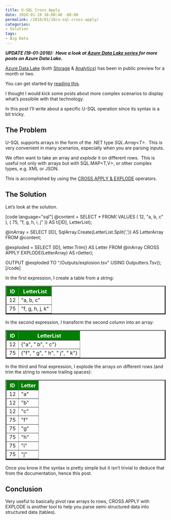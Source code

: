 ```yaml
---
title: U-SQL Cross Apply
date: 2016-01-10 16:00:40 -08:00
permalink: /2016/01/10/u-sql-cross-apply/
categories:
- Solution
tags:
- Big Data
---
```

<b><i>UPDATE (19-01-2016):  Have a look at <a href="http://vincentlauzon.com/about/azure-data-lake/"><b><i>Azure Data Lake series </i></b></a><b><i>for more posts on Azure Data Lake.</i></b></i></b>

<a href="http://vincentlauzon.com/2015/09/30/azure-data-lake-early-look/" target="_blank">Azure Data Lake</a> (both <a href="https://azure.microsoft.com/en-us/services/data-lake-store/" target="_blank">Storage</a> &amp; <a href="https://azure.microsoft.com/en-us/services/data-lake-analytics/" target="_blank">Analytics</a>) has been in public preview for a month or two.

You can get started by <a href="http://vincentlauzon.com/2016/01/03/azure-data-lake-analytics-quick-start/">reading this</a>.

I thought I would kick some posts about more complex scenarios to display what’s possibile with that technology.

In this post I’ll write about a specific U-SQL operation since its syntax is a bit tricky.
<h2>The Problem</h2>
U-SQL supports arrays in the form of the .NET type <em>SQL.Array&lt;T&gt;</em>.  This is very convenient in many scenarios, especially when you are parsing inputs.

We often want to take an array and <em>explode </em>it on different rows.  This is useful not only with arrays but with SQL.MAP&lt;T,V&gt;, or other complex types, e.g. XML or JSON.

This is accomplished by using the <a href="https://msdn.microsoft.com/en-us/library/azure/mt621307.aspx" target="_blank">CROSS APPLY &amp; EXPLODE</a> operators.
<h2>The Solution</h2>
Let’s look at the solution.

[code language="sql"]
@content =
	SELECT *
	FROM(
		VALUES
		(
			12,
			&quot;a, b, c&quot;
		),
		(
			75,
			&quot;f, g, h, i, j&quot;
		)) AS t([ID], LetterList);

@inArray =
	SELECT [ID],
		SqlArray.Create(LetterList.Split(',')) AS LetterArray
	FROM @content;

@exploded =
	SELECT [ID],
		letter.Trim() AS Letter
	FROM @inArray
	CROSS APPLY
	EXPLODE(LetterArray) AS r(letter);

OUTPUT @exploded
TO &quot;/Outputs/explosion.tsv&quot;
USING Outputters.Tsv();
[/code]

In the first expression, I create a table from a string:
<table border="3">
<thead>
<tr style="background:green;color:white;">
<th>ID</th>
<th>LetterList</th>
</tr>
</thead>
<tbody>
<tr>
<td>12</td>
<td>"a, b, c"</td>
</tr>
<tr>
<td>75</td>
<td>"f, g, h, j, k"</td>
</tr>
</tbody>
</table>
In the second expression, I transform the second column into an array:
<table border="3">
<thead>
<tr style="background:green;color:white;">
<th>ID</th>
<th>LetterList</th>
</tr>
</thead>
<tbody>
<tr>
<td>12</td>
<td>{"a", " b", " c"}</td>
</tr>
<tr>
<td>75</td>
<td>{"f", " g", " h", " j", " k"}</td>
</tr>
</tbody>
</table>
In the third and final expression, I explode the arrays on different rows (and trim the string to remove trailing spaces):
<table border="3">
<thead>
<tr style="background:green;color:white;">
<th>ID</th>
<th>Letter</th>
</tr>
</thead>
<tbody>
<tr>
<td>12</td>
<td>"a"</td>
</tr>
<tr>
<td>12</td>
<td>"b"</td>
</tr>
<tr>
<td>12</td>
<td>"c"</td>
</tr>
<tr>
<td>75</td>
<td>"f"</td>
</tr>
<tr>
<td>75</td>
<td>"g"</td>
</tr>
<tr>
<td>75</td>
<td>"h"</td>
</tr>
<tr>
<td>75</td>
<td>"i"</td>
</tr>
<tr>
<td>75</td>
<td>"j"</td>
</tr>
</tbody>
</table>
Once you know it the syntax is pretty simple but it isn’t trivial to deduce that from the documentation, hence this post.
<h2>Conclusion</h2>
Very useful to basically pivot raw arrays to rows, CROSS APPLY with EXPLODE is another tool to help you parse semi-structured data into structured data (tables).